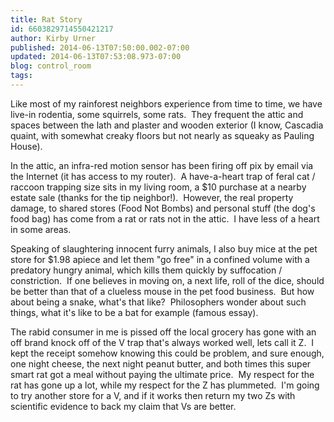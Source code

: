 ```yaml
---
title: Rat Story
id: 6603829714550421217
author: Kirby Urner
published: 2014-06-13T07:50:00.002-07:00
updated: 2014-06-13T07:53:08.973-07:00
blog: control_room
tags: 
---
```


Like most of my rainforest neighbors experience from time to time, we have live-in rodentia, some squirrels, some rats.  They frequent the attic and spaces between the lath and plaster and wooden exterior (I know, Cascadia quaint, with somewhat creaky floors but not nearly as squeaky as Pauling House).

In the attic, an infra-red motion sensor has been firing off pix by email via the Internet (it has access to my router).  A have-a-heart trap of feral cat / raccoon trapping size sits in my living room, a $10 purchase at a nearby estate sale (thanks for the tip neighbor!).  However, the real property damage, to shared stores (Food Not Bombs) and personal stuff (the dog's food bag) has come from a rat or rats not in the attic.  I have less of a heart in some areas.

Speaking of slaughtering innocent furry animals, I also buy mice at the pet store for $1.98 apiece and let them "go free" in a confined volume with a predatory hungry animal, which kills them quickly by suffocation / constriction.  If one believes in moving on, a next life, roll of the dice, should be better than that of a clueless mouse in the pet food business.  But how about being a snake, what's that like?  Philosophers wonder about such things, what it's like to be a bat for example (famous essay).

The rabid consumer in me is pissed off the local grocery has gone with an off brand knock off of the V trap that's always worked well, lets call it Z.  I kept the receipt somehow knowing this could be problem, and sure enough, one night cheese, the next night peanut butter, and both times this super smart rat got a meal without paying the ultimate price.  My respect for the rat has gone up a lot, while my respect for the Z has plummeted.  I'm going to try another store for a V, and if it works then return my two Zs with scientific evidence to back my claim that Vs are better.